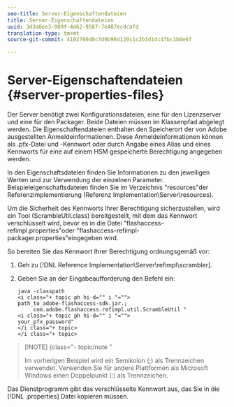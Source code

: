 ```yaml
---
seo-title: Server-Eigenschaftendateien
title: Server-Eigenschaftendateien
uuid: 3d3a0ee3-009f-4d62-9587-7e487ecdcafd
translation-type: tm+mt
source-git-commit: 4102780d0c7d0b96d120c1c2b3d14c47bc1b0e6f

---
```



# Server-Eigenschaftendateien {#server-properties-files}

Der Server benötigt zwei Konfigurationsdateien, eine für den Lizenzserver und eine für den Packager. Beide Dateien müssen im Klassenpfad abgelegt werden. Die Eigenschaftendateien enthalten den Speicherort der von Adobe ausgestellten Anmeldeinformationen. Diese Anmeldeinformationen können als .pfx-Datei und -Kennwort oder durch Angabe eines Alias und eines Kennworts für eine auf einem HSM gespeicherte Berechtigung angegeben werden.

In den Eigenschaftsdateien finden Sie Informationen zu den jeweiligen Werten und zur Verwendung der einzelnen Parameter. Beispieleigenschaftsdateien finden Sie im Verzeichnis &quot;resources&quot;der Referenzimplementierung (Referenz Implementation\Server\resources).

Um die Sicherheit des Kennworts Ihrer Berechtigung sicherzustellen, wird ein Tool (ScrambleUtil.class) bereitgestellt, mit dem das Kennwort verschlüsselt wird, bevor es in die Datei &quot;flashaccess-refimpl.properties&quot;oder &quot;flashaccess-refimpl-packager.properties&quot;eingegeben wird.

So bereiten Sie das Kennwort Ihrer Berechtigung ordnungsgemäß vor:

1. Geh zu [!DNL Reference Implementation\Server\refimpl\scrambler].
1. Geben Sie an der Eingabeaufforderung den Befehl ein:

   ```
   java -classpath  
   <i class="+ topic ph hi-d="" i "="">
   path_to_adobe-flashaccess-sdk.jar.; 
        com.adobe.flashaccess.refimpl.util.ScrambleUtil " 
   <i class="+ topic ph hi-d="" i "="">
   your_pfx_password" 
   </i class="+ topic> 
   </i class="+ topic>
   ```

>[!NOTE] {class=&quot;- topic/note &quot;
>
>Im vorherigen Beispiel wird ein Semikolon (;) als Trennzeichen verwendet. Verwenden Sie für andere Plattformen als Microsoft Windows einen Doppelpunkt (:) als Trennzeichen.

Das Dienstprogramm gibt das verschlüsselte Kennwort aus, das Sie in die [!DNL .properties] Datei kopieren müssen.
